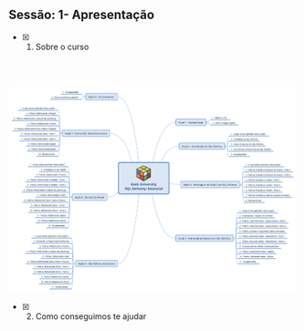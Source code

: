 
**Sessão: 1- Apresentação**
---

* [x] 1. Sobre o curso
 <br/>
 <br/>

   ![MarineGEO circle logo](sql_alchemy_v3.png "Mapa do curso")

* [x] 2. Como conseguimos te ajudar

